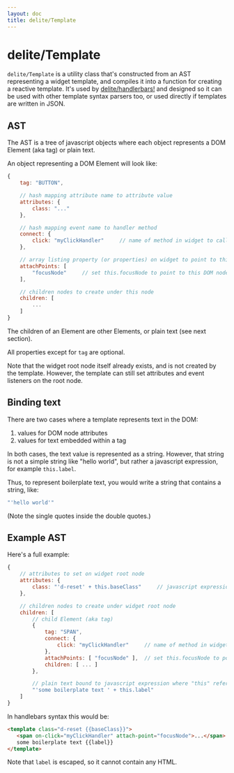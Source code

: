 ```yaml
---
layout: doc
title: delite/Template
---
```


# delite/Template

`delite/Template` is a utility class that's constructed from an AST representing a widget template, and compiles it into
a function for creating a reactive template.  It's used by [delite/handlerbars!](handlebars.html) and designed
so it can be used with other template syntax parsers too, or used directly if templates are written in JSON.

## AST

The AST is a tree of javascript objects where each object represents a DOM Element (aka tag) or plain text.

An object representing a DOM Element will look like:

```js
{
	tag: "BUTTON",

	// hash mapping attribute name to attribute value
	attributes: {
		class: "..."
	},

	// hash mapping event name to handler method
	connect: {
		click: "myClickHandler"		// name of method in widget to call on click event
	},

	// array listing property (or properties) on widget to point to this DOM node
	attachPoints: [
		"focusNode"		// set this.focusNode to point to this DOM node
	],

	// children nodes to create under this node
	children: [
		...
	]
}
```

The children of an Element are other Elements, or plain text (see next section).

All properties except for `tag` are optional.

Note that the widget root node itself already exists, and is not created by the template.
However, the template can still set attributes and event listeners on the root node.

## Binding text

There are two cases where a template represents text in the DOM:

1. values for DOM node attributes
2. values for text embedded within a tag

In both cases, the text value is represented as a string.
However, that string is not a simple string like "hello world", but rather a javascript expression,
for example `this.label`.

Thus, to represent boilerplate text, you would write a string that contains a string, like:

```js
"'hello world'"
```

(Note the single quotes inside the double quotes.)


## Example AST

Here's a full example:

```js
{
	// attributes to set on widget root node
	attributes: {
		class: "'d-reset' + this.baseClass"		// javascript expression where this refers to widget
	},

	// children nodes to create under widget root node
	children: [
		// child Element (aka tag)
		{
			tag: "SPAN",
			connect: {
				click: "myClickHandler"		// name of method in widget to call on click event
			},
			attachPoints: [ "focusNode" ],	// set this.focusNode to point to this DOM node
			children: [ ... ]
		},

		// plain text bound to javascript expression where "this" refers to the widget
		"'some boilerplate text ' + this.label"
	]
}
```

In handlebars syntax this would be:

```html
<template class="d-reset {{baseClass}}">
   <span on-click="myClickHandler" attach-point="focusNode">...</span>
   some boilerplate text {{label}}
</template>
```

Note that `label` is escaped, so it cannot contain any HTML.